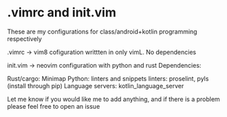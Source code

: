 # .vimrc and init.vim

These are my configurations for class/android+kotlin programming respectively

.vimrc -> vim8 cofiguration writtten in only vimL. No dependencies 

init.vim -> neovim configuration with python and rust
Dependencies: 

Rust/cargo: Minimap 
Python: linters and snippets 
linters: proselint, pyls (install through pip)
Language servers: kotlin_language_server

Let me know if you would like me to add anything, and if there is a problem please feel free to open an issue
